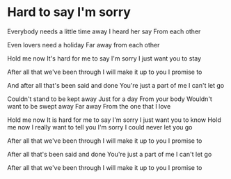 <h1>Hard to say I'm sorry</h1>

Everybody needs a little time away
I heard her say
From each other

Even lovers need a holiday
Far away from each other

Hold me now
It's hard for me to say I'm sorry
I just want you to stay

After all that we've been through
I will make it up to you
I promise to

And after all that's been said and done
You're just a part of me I can't let go

Couldn't stand to be kept away
Just for a day
From your body
Wouldn't want to be swept away
Far away
From the one that I love

Hold me now
It is hard for me to say I'm sorry
I just want you to know
Hold me now
I really want to tell you I'm sorry
I could never let you go

After all that we've been through
I will make it up to you
I promise to

After all that's been said and done
You're just a part of me I can't let go

After all that we've been through
I will make it up to you
I promise to
